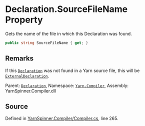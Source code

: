 # Declaration.SourceFileName Property

Gets the name of the file in which this Declaration was found.


```csharp
public string SourceFileName { get; }
```
## Remarks

If this [`Declaration`](/api/csharp/yarn.compiler/declaration.md) was not found in a Yarn
source file, this will be [`ExternalDeclaration`](/api/csharp/yarn.compiler/declaration.externaldeclaration.md).




<div class="class-metadata">

Parent: [`Declaration`](/api/csharp/yarn.compiler/declaration.md), Namespace: [`Yarn.Compiler`](/api/csharp/yarn.compiler/README.md), Assembly: YarnSpinner.Compiler.dll
</div>

## Source
Defined in [YarnSpinner.Compiler/Compiler.cs](https://github.com/YarnSpinnerTool/YarnSpinner//blob/develop/YarnSpinner.Compiler/Compiler.cs#L265), line 265.
